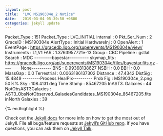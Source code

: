 ```yaml
---
layout: post
title:  "LVC MS190304e_2 Notice"
date:   2019-03-04 05:30:50 +0800
categories: jekyll update
---
```

Packet_Type          : 151 
Packet_Type          : LVC_INITIAL 
internal             : 0 
Pkt_Ser_Num          : 2 
GraceID              : MS190304e 
AlertType            : Initial 
HardwareInj          : 0 
OpenAlert            : 1 
EventPage            : https://gracedb.ligo.org/superevents/MS190304e/view/ 
Instruments          : L1,V1 
FAR                  : 1.3763957721e-13 
Group                : CBC 
Pipeline             : gstlal 
Search               : MDC 
---------bayestar----------
skymap_fits          : https://gracedb.ligo.org/api/superevents/MS190304e/files/bayestar.fits.gz 
---------None----------
BNS                  : 0.99368138627 
NSBH                 : 0.0 
BBH                  : 0.0 
MassGap              : 0.0 
Terrestrial          : 0.0063186137302 
Distance             : 47.4342 
DistSig              : 15.4849 
---------Process HealPix----------
Prob Fig             : MS190304e_2.png 
50%% Sky             : 108.4131 deg
Time Stamp           : 85467205 
InAST3. Galaxies     : 44 
NotObsAST3Galaxies   : AST3_ObsNotObserved_GalaxiesCandidates_MS190304e_85467205.fits 
inNorth Galaxies     : 39 

{% endhighlight %}

Check out the [Jekyll docs][jekyll-docs] for more info on how to get the most out of Jekyll. File all bugs/feature requests at [Jekyll’s GitHub repo][jekyll-gh]. If you have questions, you can ask them on [Jekyll Talk][jekyll-talk].

[jekyll-docs]: https://jekyllrb.com/docs/home
[jekyll-gh]:   https://github.com/jekyll/jekyll
[jekyll-talk]: https://talk.jekyllrb.com/

